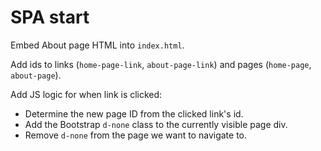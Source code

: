 # SPA start

Embed About page HTML into `index.html`.

Add ids to links (`home-page-link`, `about-page-link`) and pages (`home-page`, `about-page`).

Add JS logic for when link is clicked:

* Determine the new page ID from the clicked link's id.
* Add the Bootstrap `d-none` class to the currently visible page div.
* Remove `d-none` from the page we want to navigate to.